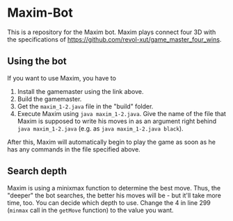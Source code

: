 # Maxim-Bot
This is a repository for the Maxim bot. Maxim plays connect four 3D with the specifications of https://github.com/revol-xut/game_master_four_wins.

## Using the bot
If you want to use Maxim, you have to 
1. Install the gamemaster using the link above.
2. Build the gamemaster.
3. Get the `maxim_1-2.java` file in the "build" folder.
4. Execute Maxim using `java maxim_1-2.java`. Give the name of the file that Maxim is supposed to write his moves in as an argument right behind `java maxim_1-2.java` (e.g. as `java maxim_1-2.java black`).

After this, Maxim will automatically begin to play the game as soon as he has any commands in the file specified above.

## Search depth
Maxim is using a minixmax function to determine the best move. Thus, the "deeper" the bot searches, the better his moves will be - but it'll take more time, too. You can decide which depth to use. Change the 4 in line 299 (`minmax` call in the `getMove` function) to the value you want.
